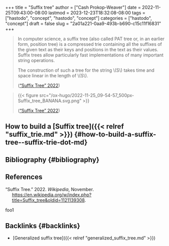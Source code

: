 +++
title = "Suffix tree"
author = ["Cash Prokop-Weaver"]
date = 2022-11-25T09:43:00-08:00
lastmod = 2023-12-23T18:32:08-08:00
tags = ["hastodo", "concept", "hastodo", "concept"]
categories = ["hastodo", "concept"]
draft = false
slug = "2a01a221-0aa9-493b-b690-c15c11f16831"
+++

> In computer science, a suffix tree (also called PAT tree or, in an earlier form, position tree) is a compressed trie containing all the suffixes of the given text as their keys and positions in the text as their values. Suffix trees allow particularly fast implementations of many important string operations.
>
> The construction of such a tree for the string \\(S\\) takes time and space linear in the length of \\(S\\).
>
> (<a href="#citeproc_bib_item_1">“Suffix Tree” 2022</a>)

<!--quoteend-->

> {{< figure src="/ox-hugo/2022-11-25_09-54-57_500px-Suffix_tree_BANANA.svg.png" >}}
>
> (<a href="#citeproc_bib_item_1">“Suffix Tree” 2022</a>)


## How to build a [Suffix tree]({{< relref "suffix_trie.md" >}}) {#how-to-build-a-suffix-tree--suffix-trie-dot-md}


## Bibliography {#bibliography}

## References

<style>.csl-entry{text-indent: -1.5em; margin-left: 1.5em;}</style><div class="csl-bib-body">
  <div class="csl-entry"><a id="citeproc_bib_item_1"></a>“Suffix Tree.” 2022. <i>Wikipedia</i>, November. <a href="https://en.wikipedia.org/w/index.php?title=Suffix_tree&oldid=1121139308">https://en.wikipedia.org/w/index.php?title=Suffix_tree&#38;oldid=1121139308</a>.</div>
</div>

foo1


## Backlinks {#backlinks}

-   [Generalized suffix tree]({{< relref "generalized_suffix_tree.md" >}})

